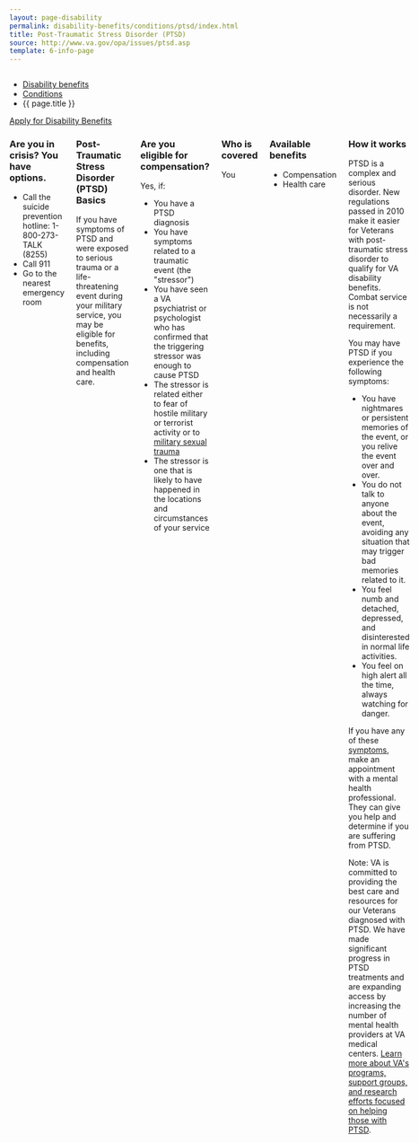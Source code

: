 ```yaml
---
layout: page-disability
permalink: disability-benefits/conditions/ptsd/index.html
title: Post-Traumatic Stress Disorder (PTSD)
source: http://www.va.gov/opa/issues/ptsd.asp
template: 6-info-page
---
```


<div class="splash" markdown="0">
<div class="row" markdown="0">
<div class="small-12 columns" markdown="0">

<ul class="breadcrumbs" role="menubar" aria-label="Primary">
<li class="parent"><a href="{{ site.url }}/disability-benefits/">Disability benefits</a></li>
<li class="parent"><a href="{{ site.url }}/disability-benefits/conditions/">Conditions</a></li>
<li class="active">{{ page.title }}</li>
</ul>

</div>
</div>
</div>

<div class="main" role="main" markdown="0">

<div class="action-bar">
  <div class="row">
    <div class="small-12 columns">
      <a class="button small start" href="{{ site.url}}/disability-benefits/get/">Apply for Disability Benefits</a>
    </div>
  </div>  
</div>

<div class="section one" markdown="0">
<div class="primary" markdown="0">
<div class="row" markdown="0">
<div class="small-12 columns">

<div class="call-out" markdown="1">

### Are you in crisis? You have options.

- Call the suicide prevention hotline: 1-800-273-TALK (8255)
- Call 911
- Go to the nearest emergency room

</div>

<div class="call-out" markdown="1">

### Post-Traumatic Stress Disorder (PTSD) Basics

If you have symptoms of PTSD and were exposed to serious trauma or a life-threatening event during your military service, you may be eligible for benefits, including compensation and health care.

</div>

<div class="call-out" markdown="1">

### Are you eligible for compensation?

Yes, if:

-	You have a PTSD diagnosis
-	You have symptoms related to a traumatic event (the "stressor")
-	You have seen a VA psychiatrist or psychologist who has confirmed that the triggering stressor was enough to cause PTSD
-	The stressor is related either to fear of hostile military or terrorist activity or to [military sexual trauma](http://www.benefits.va.gov/BENEFITS/factsheets/serviceconnected/MST.pdf)
-	The stressor is one that is likely to have happened in the locations and circumstances of your service

</div>

<div class="call-out" markdown="1">

### Who is covered

You

</div>

<div class="call-out" markdown="1">

### Available benefits

-	Compensation
-	Health care

</div>

<div class="call-out" markdown="1">

### How it works

PTSD is a complex and serious disorder. New regulations passed in 2010 make it easier for Veterans with post-traumatic stress disorder to qualify for VA disability benefits. Combat service is not necessarily a requirement.

You may have PTSD if you experience the following symptoms:
-	You have nightmares or persistent memories of the event, or you relive the event over and over.
-	You do not talk to anyone about the event, avoiding any situation that may trigger bad memories related to it.
-	You feel numb and detached, depressed, and disinterested in normal life activities.
-	You feel on high alert all the time, always watching for danger.

If you have any of these [symptoms](http://www.ptsd.va.gov/public/pages/symptoms_of_ptsd.asp), make an appointment with a mental health professional. They can give you help and determine if you are suffering from PTSD.

Note: VA is committed to providing the best care and resources for our Veterans diagnosed with PTSD. We have made significant progress in PTSD treatments and are expanding access by increasing the number of mental health providers at VA medical centers. [Learn more about VA's programs, support groups, and research efforts focused on helping those with PTSD](http://www.ptsd.va.gov/public/treatment/Veterans/get_help_with_va.asp).

</div>

</div>
</div>
</div>


</div>
